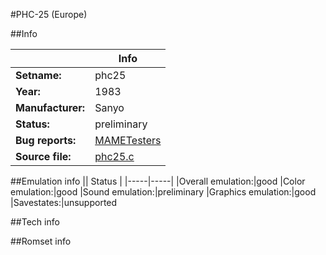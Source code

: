 #PHC-25 (Europe)

##Info

||Info|
|-----|-----|
|**Setname:**|phc25
|**Year:**|1983
|**Manufacturer:**|Sanyo
|**Status:**|preliminary
|**Bug reports:**|[MAMETesters](http://mametesters.org/view_all_set.php?type=1&temporary=y&search=phc25.c)
|**Source file:**|[phc25.c](https://github.com/mamedev/mame/blob/master/src/mess/drivers/phc25.c)

##Emulation info
|| Status |
|-----|-----|
|Overall emulation:|good
|Color emulation:|good
|Sound emulation:|preliminary
|Graphics emulation:|good
|Savestates:|unsupported

##Tech info

##Romset info

<!--- START OF EDITED COMMENT DO NOT TOUCH TEXT ABOVE-->
